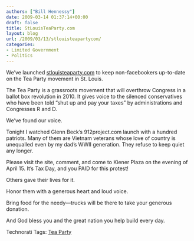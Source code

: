 ```yaml
---
authors: ["Bill Hennessy"]
date: 2009-03-14 01:37:14+00:00
draft: false
title: StLouisTeaParty.com
layout: blog
url: /2009/03/13/stlouisteapartycom/
categories:
- Limited Government
- Politics
---
```


We’ve launched [stlouisteaparty.com](https://www.stlouisteaparty.com) to keep non-facebookers up-to-date on the Tea Party movement in St. Louis.

 

The Tea Party is a grassroots movement that will overthrow Congress in a ballot box revolution in 2010. It gives voice to the silenced conservatives who have been told “shut up and pay your taxes” by administrations and Congresses R and D. 

 

We’ve found our voice.

 

Tonight I watched Glenn Beck’s 912project.com launch with a hundred patriots. Many of them are Vietnam veterans whose love of country is unequalled even by my dad’s WWII generation. They refuse to keep quiet any longer.

 

Please visit the site, comment, and come to Kiener Plaza on the evening of April 15. It’s Tax Day, and you PAID for this protest! 

 

Others gave their lives for it. 

 

Honor them with a generous heart and loud voice.

 

Bring food for the needy—trucks will be there to take your generous donation.

 

And God bless you and the great nation you help build every day. 

 

Technorati Tags: [Tea Party](https://technorati.com/tags/Tea+Party)

